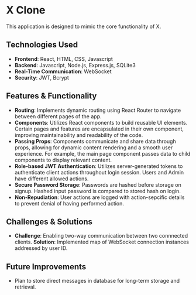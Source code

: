# X Clone
This application is designed to mimic the core functionality of X.

## Technologies Used  
- **Frontend**: React, HTML, CSS, Javascript
- **Backend**: Javascript, Node.js, Express.js, SQLite3
- **Real-Time Communication**: WebSocket
- **Security**: JWT, Bcrypt


## Features & Functionality  
- **Routing**: Implements dynamic routing using React Router to navigate between different pages of the app.
- **Components**: Utilizes React components to build reusable UI elements. Certain pages and features are encapsulated in their own component, improving maintainability and readability of the code.
- **Passing Props**: Components communicate and share data through props, allowing for dynamic content rendering and a smooth user experience. For example, the main page component passes data to child components to display relevant content.  
- **Role-based JWT Authentication**: Utilizes server-generated tokens to authenticate client actions throughout login session. Users and Admin have different allowed actions.  
- **Secure Password Storage**: Passwords are hashed before storage on signup. Hashed input password is compared to stored hash on login.
- **Non-Repudiation**: User actions are logged with action-sepcific details to prevent denial of having performed action.  


## Challenges & Solutions  
- **Challenge**:  Enabling two-way communication between two connnected clients. 
  **Solution**: Implemented map of WebSocket connection instances addressed by user ID.  
## Future Improvements  
- Plan to store direct messages in database for long-term storage and retrieval.
